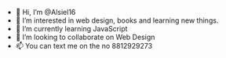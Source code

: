 - 👋 Hi, I’m @Alsiel16
- 👀 I’m interested in web design, books and learning new things.
- 🌱 I’m currently learning JavaScript
- 💞️ I’m looking to collaborate on Web Design
- 📫 You can text me on the no 8812929273

<!---
Alsiel16/Alsiel16 is a ✨ special ✨ repository because its `README.md` (this file) appears on your GitHub profile.
You can click the Preview link to take a look at your changes.
--->
